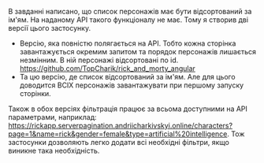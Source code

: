 В завданні написано, що список персонажів має бути відсортований за ім'ям. На наданому API такого функціоналу не має. Тому я створив дві версії цього застосунку.
- Версію, яка повністю полягається на API. Тобто кожна сторінка завантажується окремим запитом та порядок персонажів лишається незмінним. В ній персонажі відсортовані по id. https://github.com/TopCharik/rick_and_morty_angular
- Та цю версію, де список відсортований за ім'ям. Але для цього доводится ВСІХ персонажів завантажувати при першому запуску сторінки.

Також в обох версіях фільтрація працює за всьома доступними на API параметрами, наприклад: https://rickapp.serverpagination.andriicharkivskyi.online/characters?page=1&name=rick&gender=female&type=artificial%20intelligence. Тож застосунки дозволяють легко додати всі необхідні фільтри, якщо виникне така необхідність.
